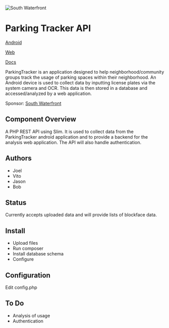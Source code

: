 ![South Waterfront](http://www.southwaterfront.com/images/swcr-logo.png)

# Parking Tracker API

[Android](https://github.com/WSUV-CS420-Team4/ParkingTracker)

[Web](https://github.com/WSUV-CS420-Team4/ParkingTrackerWeb)

[Docs](https://github.com/WSUV-CS420-Team4/ParkingTrackerDocs)

ParkingTracker is an application designed to help neighborhood/community groups track the usage of parking spaces
within their neighborhood. An Android device is used to collect data by inputting license plates via the system camera
and OCR. This data is then stored in a database and accessed/analyzed by a web application.

Sponsor: [South Waterfront](http://www.southwaterfront.com/)

## Component Overview

A PHP REST API using Slim. It is used to collect data from the ParkingTracker android application and to provide
a backend for the analysis web application. The API will also handle authentication.

## Authors

- Joel
- Vito
- Jason
- Bob

## Status

Currently accepts uploaded data and will provide lists of blockface data.

## Install

- Upload files
- Run composer
- Install database schema
- Configure

## Configuration

Edit config.php

## To Do

- Analysis of usage
- Authentication
